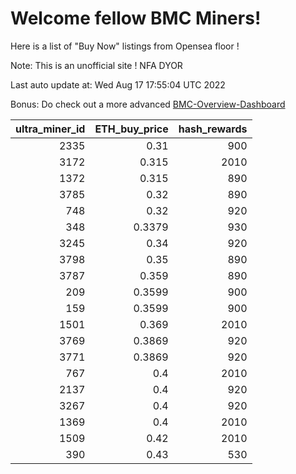 # Welcome fellow BMC Miners!
Here is a list of "Buy Now" listings from Opensea floor !

Note: This is an unofficial site ! NFA DYOR

Last auto update at: Wed Aug 17 17:55:04 UTC 2022

Bonus: Do check out a more advanced [BMC-Overview-Dashboard](https://dune.com/defifunk/BMC-Overview-Dashboard)


|   ultra_miner_id |   ETH_buy_price |   hash_rewards |
|-----------------:|----------------:|---------------:|
|             2335 |          0.31   |            900 |
|             3172 |          0.315  |           2010 |
|             1372 |          0.315  |            890 |
|             3785 |          0.32   |            890 |
|              748 |          0.32   |            920 |
|              348 |          0.3379 |            930 |
|             3245 |          0.34   |            920 |
|             3798 |          0.35   |            890 |
|             3787 |          0.359  |            890 |
|              209 |          0.3599 |            900 |
|              159 |          0.3599 |            900 |
|             1501 |          0.369  |           2010 |
|             3769 |          0.3869 |            920 |
|             3771 |          0.3869 |            920 |
|              767 |          0.4    |           2010 |
|             2137 |          0.4    |            920 |
|             3267 |          0.4    |            920 |
|             1369 |          0.4    |           2010 |
|             1509 |          0.42   |           2010 |
|              390 |          0.43   |            530 |